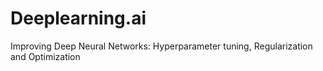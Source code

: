 # Deeplearning.ai
Improving Deep Neural Networks: Hyperparameter tuning, Regularization and Optimization
